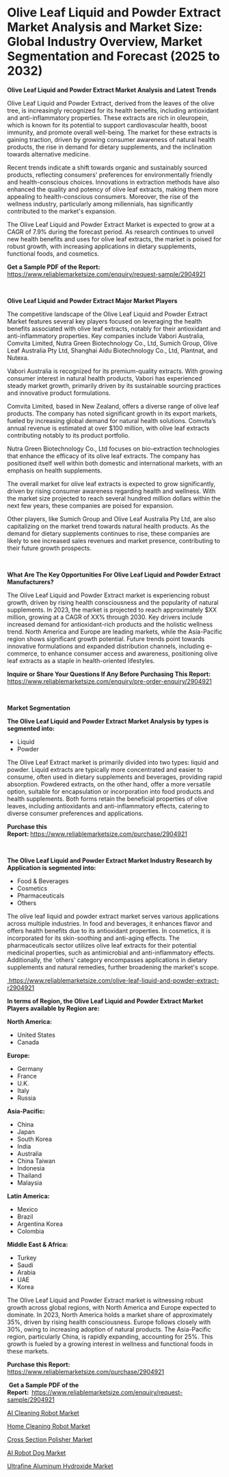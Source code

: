 <p><h1>Olive Leaf Liquid and Powder Extract Market Analysis and Market Size: Global Industry Overview, Market Segmentation and Forecast (2025 to 2032)</h1></p><p><strong>Olive Leaf Liquid and Powder Extract Market Analysis and Latest Trends</strong></p>
<p><p>Olive Leaf Liquid and Powder Extract, derived from the leaves of the olive tree, is increasingly recognized for its health benefits, including antioxidant and anti-inflammatory properties. These extracts are rich in oleuropein, which is known for its potential to support cardiovascular health, boost immunity, and promote overall well-being. The market for these extracts is gaining traction, driven by growing consumer awareness of natural health products, the rise in demand for dietary supplements, and the inclination towards alternative medicine.</p><p>Recent trends indicate a shift towards organic and sustainably sourced products, reflecting consumers' preferences for environmentally friendly and health-conscious choices. Innovations in extraction methods have also enhanced the quality and potency of olive leaf extracts, making them more appealing to health-conscious consumers. Moreover, the rise of the wellness industry, particularly among millennials, has significantly contributed to the market's expansion.</p><p>The Olive Leaf Liquid and Powder Extract Market is expected to grow at a CAGR of 7.9% during the forecast period. As research continues to unveil new health benefits and uses for olive leaf extracts, the market is poised for robust growth, with increasing applications in dietary supplements, functional foods, and cosmetics.</p></p>
<p><strong>Get a Sample PDF of the Report:&nbsp;</strong> <a href="https://www.reliablemarketsize.com/enquiry/request-sample/2904921?utm_campaign=1840&utm_medium=2&utm_source=Github&utm_content=ia&utm_term=12032025&utm_id=olive-leaf-liquid-and-powder-extract">https://www.reliablemarketsize.com/enquiry/request-sample/2904921</a></p>
<p>&nbsp;</p>
<p><strong>Olive Leaf Liquid and Powder Extract Major Market Players</strong></p>
<p><p>The competitive landscape of the Olive Leaf Liquid and Powder Extract Market features several key players focused on leveraging the health benefits associated with olive leaf extracts, notably for their antioxidant and anti-inflammatory properties. Key companies include Vabori Australia, Comvita Limited, Nutra Green Biotechnology Co., Ltd, Sumich Group, Olive Leaf Australia Pty Ltd, Shanghai Aidu Biotechnology Co., Ltd, Plantnat, and Nutexa. </p><p>Vabori Australia is recognized for its premium-quality extracts. With growing consumer interest in natural health products, Vabori has experienced steady market growth, primarily driven by its sustainable sourcing practices and innovative product formulations.</p><p>Comvita Limited, based in New Zealand, offers a diverse range of olive leaf products. The company has noted significant growth in its export markets, fueled by increasing global demand for natural health solutions. Comvita’s annual revenue is estimated at over $100 million, with olive leaf extracts contributing notably to its product portfolio.</p><p>Nutra Green Biotechnology Co., Ltd focuses on bio-extraction technologies that enhance the efficacy of its olive leaf extracts. The company has positioned itself well within both domestic and international markets, with an emphasis on health supplements. </p><p>The overall market for olive leaf extracts is expected to grow significantly, driven by rising consumer awareness regarding health and wellness. With the market size projected to reach several hundred million dollars within the next few years, these companies are poised for expansion. </p><p>Other players, like Sumich Group and Olive Leaf Australia Pty Ltd, are also capitalizing on the market trend towards natural health products. As the demand for dietary supplements continues to rise, these companies are likely to see increased sales revenues and market presence, contributing to their future growth prospects.</p></p>
<p>&nbsp;</p>
<p><strong>What Are The Key Opportunities For Olive Leaf Liquid and Powder Extract Manufacturers?</strong></p>
<p><p>The Olive Leaf Liquid and Powder Extract market is experiencing robust growth, driven by rising health consciousness and the popularity of natural supplements. In 2023, the market is projected to reach approximately $XX million, growing at a CAGR of XX% through 2030. Key drivers include increased demand for antioxidant-rich products and the holistic wellness trend. North America and Europe are leading markets, while the Asia-Pacific region shows significant growth potential. Future trends point towards innovative formulations and expanded distribution channels, including e-commerce, to enhance consumer access and awareness, positioning olive leaf extracts as a staple in health-oriented lifestyles.</p></p>
<p><strong>Inquire or Share Your Questions If Any Before Purchasing This Report:</strong> <a href="https://www.reliablemarketsize.com/enquiry/pre-order-enquiry/2904921?utm_campaign=1840&utm_medium=2&utm_source=Github&utm_content=ia&utm_term=12032025&utm_id=olive-leaf-liquid-and-powder-extract">https://www.reliablemarketsize.com/enquiry/pre-order-enquiry/2904921</a></p>
<p>&nbsp;</p>
<p><strong>Market Segmentation</strong></p>
<p><strong>The Olive Leaf Liquid and Powder Extract Market Analysis by types is segmented into:</strong></p>
<p><ul><li>Liquid</li><li>Powder</li></ul></p>
<p><p>The Olive Leaf Extract market is primarily divided into two types: liquid and powder. Liquid extracts are typically more concentrated and easier to consume, often used in dietary supplements and beverages, providing rapid absorption. Powdered extracts, on the other hand, offer a more versatile option, suitable for encapsulation or incorporation into food products and health supplements. Both forms retain the beneficial properties of olive leaves, including antioxidants and anti-inflammatory effects, catering to diverse consumer preferences and applications.</p></p>
<p><strong>Purchase this Report:&nbsp;</strong><a href="https://www.reliablemarketsize.com/purchase/2904921?utm_campaign=1840&utm_medium=2&utm_source=Github&utm_content=ia&utm_term=12032025&utm_id=olive-leaf-liquid-and-powder-extract">https://www.reliablemarketsize.com/purchase/2904921</a></p>
<p>&nbsp;</p>
<p><strong>The Olive Leaf Liquid and Powder Extract Market Industry Research by Application is segmented into:</strong></p>
<p><ul><li>Food & Beverages</li><li>Cosmetics</li><li>Pharmaceuticals</li><li>Others</li></ul></p>
<p><p>The olive leaf liquid and powder extract market serves various applications across multiple industries. In food and beverages, it enhances flavor and offers health benefits due to its antioxidant properties. In cosmetics, it is incorporated for its skin-soothing and anti-aging effects. The pharmaceuticals sector utilizes olive leaf extracts for their potential medicinal properties, such as antimicrobial and anti-inflammatory effects. Additionally, the 'others' category encompasses applications in dietary supplements and natural remedies, further broadening the market's scope.</p></p>
<p><a href="https://www.reliablemarketsize.com/olive-leaf-liquid-and-powder-extract-r2904921?utm_campaign=1840&utm_medium=2&utm_source=Github&utm_content=ia&utm_term=12032025&utm_id=olive-leaf-liquid-and-powder-extract">&nbsp;https://www.reliablemarketsize.com/olive-leaf-liquid-and-powder-extract-r2904921</a></p>
<p><strong>In terms of Region, the Olive Leaf Liquid and Powder Extract Market Players available by Region are:</strong></p>
<p>
    <p> <strong> North America: </strong>
        <ul>
            <li>United States</li>
            <li>Canada</li>
        </ul>
        </p> 
    <p> <strong> Europe: </strong>
        <ul>
            <li>Germany</li>
            <li>France</li>
            <li>U.K.</li>
            <li>Italy</li>
            <li>Russia</li>
        </ul>
        </p> 
    <p> <strong> Asia-Pacific: </strong>
        <ul>
            <li>China</li>
            <li>Japan</li>
            <li>South Korea</li>
            <li>India</li>
            <li>Australia</li>
            <li>China Taiwan</li>
            <li>Indonesia</li>
            <li>Thailand</li>
            <li>Malaysia</li>
        </ul>
        </p> 
    <p> <strong> Latin America: </strong>
        <ul>
            <li>Mexico</li>
            <li>Brazil</li>
            <li>Argentina Korea</li>
            <li>Colombia</li>
        </ul>
        </p> 
    <p> <strong> Middle East & Africa: </strong>
        <ul>
            <li>Turkey</li>
            <li>Saudi</li>
            <li>Arabia</li>
            <li>UAE</li>
            <li>Korea</li>
        </ul>
    </p>
    </p>
<p><p>The Olive Leaf Liquid and Powder Extract market is witnessing robust growth across global regions, with North America and Europe expected to dominate. In 2023, North America holds a market share of approximately 35%, driven by rising health consciousness. Europe follows closely with 30%, owing to increasing adoption of natural products. The Asia-Pacific region, particularly China, is rapidly expanding, accounting for 25%. This growth is fueled by a growing interest in wellness and functional foods in these markets.</p></p>
<p><strong>Purchase this Report: </strong><a href="https://www.reliablemarketsize.com/purchase/2904921?utm_campaign=1840&utm_medium=2&utm_source=Github&utm_content=ia&utm_term=12032025&utm_id=olive-leaf-liquid-and-powder-extract">https://www.reliablemarketsize.com/purchase/2904921</a></p>
<p>&nbsp;<strong>Get a Sample PDF of the Report:&nbsp;&nbsp;</strong><a href="https://www.reliablemarketsize.com/enquiry/request-sample/2904921?utm_campaign=1840&utm_medium=2&utm_source=Github&utm_content=ia&utm_term=12032025&utm_id=olive-leaf-liquid-and-powder-extract">https://www.reliablemarketsize.com/enquiry/request-sample/2904921</a></p>
<p><strong></strong></p>
<p><p><a href="https://github.com/uripeachrii/Market-Research-Report-List-1/blob/main/ai-cleaning-robot-market.md?utm_campaign=1840&utm_medium=2&utm_source=Github&utm_content=ia&utm_term=12032025&utm_id=olive-leaf-liquid-and-powder-extract">AI Cleaning Robot Market</a></p><p><a href="https://github.com/janotjuljo/Market-Research-Report-List-1/blob/main/home-cleaning-robot-market.md?utm_campaign=1840&utm_medium=2&utm_source=Github&utm_content=ia&utm_term=12032025&utm_id=olive-leaf-liquid-and-powder-extract">Home Cleaning Robot Market</a></p><p><a href="https://github.com/rakowpleetj1/Market-Research-Report-List-1/blob/main/cross-section-polisher-market.md?utm_campaign=1840&utm_medium=2&utm_source=Github&utm_content=ia&utm_term=12032025&utm_id=olive-leaf-liquid-and-powder-extract">Cross Section Polisher Market</a></p><p><a href="https://github.com/buenayankobl/Market-Research-Report-List-1/blob/main/ai-robot-dog-market.md?utm_campaign=1840&utm_medium=2&utm_source=Github&utm_content=ia&utm_term=12032025&utm_id=olive-leaf-liquid-and-powder-extract">AI Robot Dog Market</a></p><p><a href="https://github.com/laingragle95/Market-Research-Report-List-1/blob/main/ultrafine-aluminum-hydroxide-market.md?utm_campaign=1840&utm_medium=2&utm_source=Github&utm_content=ia&utm_term=12032025&utm_id=olive-leaf-liquid-and-powder-extract">Ultrafine Aluminum Hydroxide Market</a></p></p>